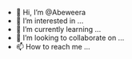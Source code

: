 - 👋 Hi, I’m @Abeweera
- 👀 I’m interested in ...
- 🌱 I’m currently learning ...
- 💞️ I’m looking to collaborate on ...
- 📫 How to reach me ...

<!---
Abeweera/Abeweera is a ✨ special ✨ repository because its `README.md` (this file) appears on your GitHub profile.
You can click the Preview link to take a look at your changes.
--->

